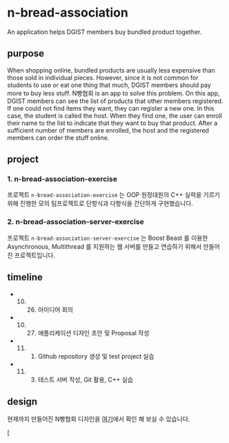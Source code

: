 # n-bread-association
An application helps DGIST members buy bundled product together.

## purpose
When shopping online, bundled products are usually less expensive than those sold in
individual pieces. However, since it is not common for students to use or eat one thing that much,
DGIST members should pay more to buy less stuff. N빵협회 is an app to solve this problem. On this
app, DGIST members can see the list of products that other members registered. If one could not find
items they want, they can register a new one. In this case, the student is called the host. When they
find one, the user can enroll their name to the list to indicate that they want to buy that product. After
a sufficient number of members are enrolled, the host and the registered members can order the stuff
online.

## project

### 1. n-bread-association-exercise
프로젝트 `n-bread-association-exercise` 는 OOP 원정대원의 C++ 실력을 기르기 위해 진행한 모의 팀프로젝트로 단항식과 다항식을 간단하게 구현했습니다.

### 2. n-bread-association-server-exercise
프로젝트 `n-bread-association-server-exercise` 는 Boost Beast 를 이용한 Asynchronous, Multithread 를 지원하는 웹 서버를 만들고 연습하기 위해서 만들어진 프로젝트입니다.


## timeline

* 10. 26. 아이디어 회의
* 10. 27. 애플리케이션 디자인 초안 및 Proposal 작성
* 11. 01. Github repository 생성 및 test project 실습
* 11. 03. 테스트 서버 작성, Git 활용, C++ 실습

## design

현재까지 만들어진 N빵협회 디자인을 [여기](https://xd.adobe.com/view/88d84aee-b64a-44ee-b642-7646100e6126-dd8b/)에서 확인 해 보실 수 있습니다.

[
